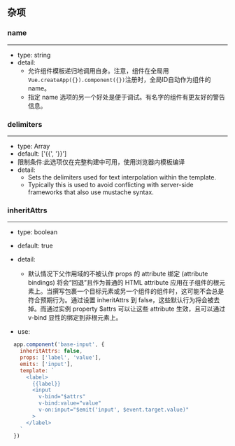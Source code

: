 ## 杂项

### name
---
- type: string
- detail:
  - 允许组件模板递归地调用自身。注意，组件在全局用`Vue.createApp({}).component({})`注册时，全局ID自动作为组件的name。
  - 指定 name 选项的另一个好处是便于调试。有名字的组件有更友好的警告信息。

### delimiters
---
- type: Array<string>
- default: ['{{', '}}']
- 限制条件:此选项仅在完整构建中可用，使用浏览器内模板编译
- detail:
  - Sets the delimiters used for text interpolation within the template.
  - Typically this is used to avoid conflicting with server-side frameworks that also use mustache syntax.

### inheritAttrs
---
- type: boolean
- default: true
- detail:
  - 默认情况下父作用域的不被认作 props 的 attribute 绑定 (attribute bindings) 将会“回退”且作为普通的 HTML attribute 应用在子组件的根元素上。当撰写包裹一个目标元素或另一个组件的组件时，这可能不会总是符合预期行为。通过设置 inheritAttrs 到 false，这些默认行为将会被去掉。而通过实例 property $attrs 可以让这些 attribute 生效，且可以通过 v-bind 显性的绑定到非根元素上。

- use:

```js
  app.component('base-input', {
    inheritAttrs: false,
    props: ['label', 'value'],
    emits: ['input'],
    template: `
      <label>
        {{label}}
        <input
          v-bind="$attrs"
          v-bind:value="value"
          v-on:input="$emit('input', $event.target.value)"
        >
      </label>
    `
  })
```
